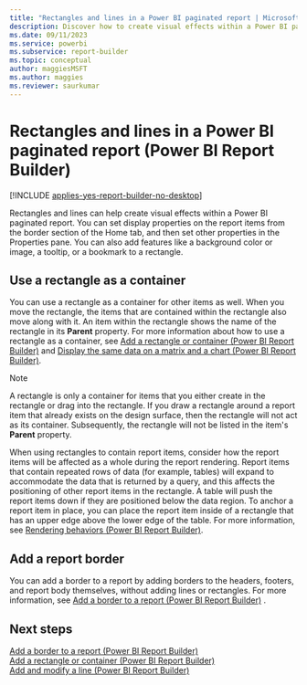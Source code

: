 ```yaml
---
title: "Rectangles and lines in a Power BI paginated report | Microsoft Docs"
description: Discover how to create visual effects within a Power BI paginated report in Power BI Report Builder. Add features such as color or an image, a tooltip, or a bookmark on the Power BI paginated report.   
ms.date: 09/11/2023
ms.service: powerbi
ms.subservice: report-builder
ms.topic: conceptual
author: maggiesMSFT
ms.author: maggies
ms.reviewer: saurkumar
---
```

# Rectangles and lines in a Power BI paginated report (Power BI Report Builder)

[!INCLUDE [applies-yes-report-builder-no-desktop](../../includes/applies-yes-report-builder-no-desktop.md)]

  Rectangles and lines can help create visual effects within a Power BI paginated report. You can set display properties on the report items from the border section of the Home tab, and then set other properties in the Properties pane. You can also add features like a background color or image, a tooltip, or a bookmark to a rectangle.  
  
##  <a name="RectangleAsContainer"></a> Use a rectangle as a container  
 You can use a rectangle as a container for other items as well. When you move the rectangle, the items that are contained within the rectangle also move along with it. An item within the rectangle shows the name of the rectangle in its **Parent** property. For more information about how to use a rectangle as a container, see [Add a rectangle or container (Power BI Report Builder)](/sql/reporting-services/report-design/add-a-rectangle-or-container-report-builder-and-ssrs) and [Display the same data on a matrix and a chart (Power BI Report Builder)](/sql/reporting-services/report-design/display-the-same-data-on-a-matrix-and-a-chart-report-builder).  
  
> [!NOTE]  
>  A rectangle is only a container for items that you either create in the rectangle or drag into the rectangle. If you draw a rectangle around a report item that already exists on the design surface, then the rectangle will not act as its container. Subsequently, the rectangle will not be listed in the item's **Parent** property.  
  
 When using rectangles to contain report items, consider how the report items will be affected as a whole during the report rendering. Report items that contain repeated rows of data (for example, tables) will expand to accommodate the data that is returned by a query, and this affects the positioning of other report items in the rectangle. A table will push the report items down if they are positioned below the data region. To anchor a report item in place, you can place the report item inside of a rectangle that has an upper edge above the lower edge of the table. For more information, see [Rendering behaviors (Power BI Report Builder)](../../paginated-reports/report-design/render-behaviors-report-builder-service.md).  
  
##  <a name="ReportBorder"></a> Add a report border  
 You can add a border to a report by adding borders to the headers, footers, and report body themselves, without adding lines or rectangles. For more information, see [Add a border to a report (Power BI Report Builder)](../../paginated-reports/report-design/add-border-report-report-builder.md)  .  
  
##  Next steps
 [Add a border to a report (Power BI Report Builder)](add-border-report-report-builder.md)    
 [Add a rectangle or container (Power BI Report Builder)](add-rectangle-container-report-builder.md)    
 [Add and modify a line (Power BI Report Builder)](add-modify-line-report-builder.md)  
  
  
  
